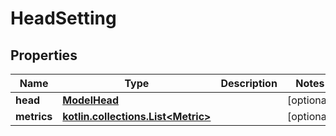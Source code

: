 
# HeadSetting

## Properties
Name | Type | Description | Notes
------------ | ------------- | ------------- | -------------
**head** | [**ModelHead**](ModelHead.md) |  |  [optional]
**metrics** | [**kotlin.collections.List&lt;Metric&gt;**](Metric.md) |  |  [optional]



